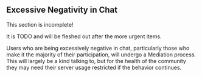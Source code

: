 ## Excessive Negativity in Chat

<div class="warning">
This section is incomplete! 

It is TODO and will be fleshed out after the more urgent items.
</div>

Users who are being excessively negative in chat, particularly those who make it the majority of their participation, will undergo a Mediation process. This will largely be a kind talking to, but for the health of the community they may need their server usage restricted if the behavior continues.
